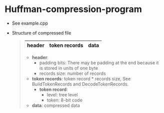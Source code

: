 # Huffman-compression-program
+ See example.cpp

+ Structure of compressed file

  > |header| token records | data |
  > |---------|-----------|-----------|
  >
  > + **header**: 
  >   + padding bits: There may be padding at the end because it is stored in units of one byte
  >   + records size: number of records
  > + **token records**: token record * records size, See BuildTokenRecords and DecodeTokenRecords.
  >   + **token record**: 
  >     + level: tree level
  >     + token: 8-bit code
  > + **data**: compressed data


